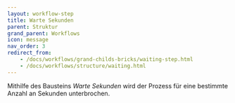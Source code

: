 ```yaml
---
layout: workflow-step
title: Warte Sekunden
parent: Struktur
grand_parent: Workflows
icon: message
nav_order: 3
redirect_from:
    - /docs/workflows/grand-childs-bricks/waiting-step.html
    - /docs/workflows/structure/waiting.html
---
```


Mithilfe des Bausteins _Warte Sekunden_ wird der Prozess für eine bestimmte Anzahl an Sekunden unterbrochen.
